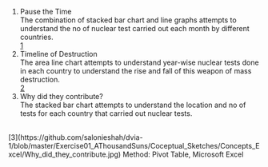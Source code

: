 
1.	Pause the Time <br>
The combination of stacked bar chart and line graphs attempts to understand the no of nuclear test carried out each month by different countries.<br>
[1](https://github.com/salonieshah/dvia-1/blob/master/Exercise01_AThousandSuns/Coceptual_Sketches/Concepts_Excel/Pause_the_time.jpg)
2.	Timeline of Destruction<br>
The area line chart attempts to understand year-wise nuclear tests done in each country to understand the rise and fall of this weapon of mass destruction.<br>
[2](https://github.com/salonieshah/dvia-1/blob/master/Exercise01_AThousandSuns/Coceptual_Sketches/Concepts_Excel/Timeline_of_destruction.JPG)
3.	Why did they contribute?<br>
The stacked bar chart attempts to understand the location and no of tests for each country that carried out nuclear tests. <br>
<br>
[3](https://github.com/salonieshah/dvia-1/blob/master/Exercise01_AThousandSuns/Coceptual_Sketches/Concepts_Excel/Why_did_they_contribute.jpg)
Method: Pivot Table, Microsoft Excel<br>

